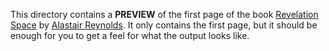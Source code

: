 This directory contains a **PREVIEW** of the first page of the book [Revelation Space](https://www.amazon.com/gp/product/B0819W19WD?ref_=dbs_m_mng_rwt_calw_tkin_0&storeType=ebooks) by [Alastair Reynolds](https://www.goodreads.com/author/show/51204.Alastair_Reynolds). It only contains the first page, but it should be enough for you to get a feel for what the output looks like.
